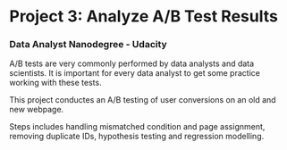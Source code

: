 # Project 3: Analyze A/B Test Results
### Data Analyst Nanodegree - Udacity


A/B tests are very commonly performed by data analysts and data scientists. It is important for every data analyst to get some practice working with these tests.

This project conductes an A/B testing of user conversions on an old and new webpage.

Steps includes handling mismatched condition and page assignment, removing duplicate IDs, hypothesis testing and regression modelling.
